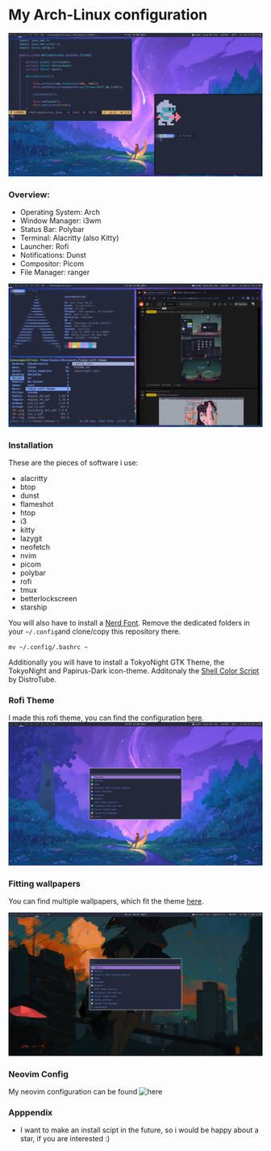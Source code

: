 # My Arch-Linux configuration

![Alt Text](https://github.com/w8ste/screenshots/blob/cfd39776e850c7bb34617b145936d45b1576562a/float_nvim.png)

### Overview:
- Operating System: Arch
- Window Manager: i3wm
- Status Bar: Polybar
- Terminal: Alacritty (also Kitty)
- Launcher: Rofi
- Notifications: Dunst
- Compositor: Picom
- File Manager: ranger

![Alt Text](https://github.com/w8ste/screenshots/blob/cfd39776e850c7bb34617b145936d45b1576562a/nfetch.png)

### Installation
These are the pieces of software i use:
- alacritty
- btop
- dunst
- flameshot
- htop
- i3
- kitty
- lazygit
- neofetch
- nvim
- picom
- polybar
- rofi
- tmux
- betterlockscreen
- starship

You will also have to install a [Nerd Font](https://www.nerdfonts.com/).
Remove the dedicated folders in your `~/.config`and clone/copy this repository there.
```
mv ~/.config/.bashrc ~
```
Additionally you will have to install a TokyoNight GTK Theme, the TokyoNight and Papirus-Dark icon-theme.
Additonaly the [Shell Color Script](https://gitlab.com/dwt1/shell-color-scripts) by DistroTube.

### Rofi Theme
I made this rofi theme, you can find the configuration [here](https://github.com/w8ste/Tokyonight-rofi-theme).
![Alt Text](https://github.com/w8ste/screenshots/blob/main/rofi.png)

### Fitting wallpapers 
You can find multiple wallpapers, which fit the theme [here](https://github.com/w8ste/dotfiles/tree/main/.wallpaper).

![Alt Text](https://github.com/w8ste/screenshots/blob/main/rofi_full.png)

### Neovim Config
My neovim configuration can be found  ![here](https://github.com/w8ste/nvim)

### Apppendix 
- I want to make an install scipt in the future, so i would be happy about a star, if you are interested :)
